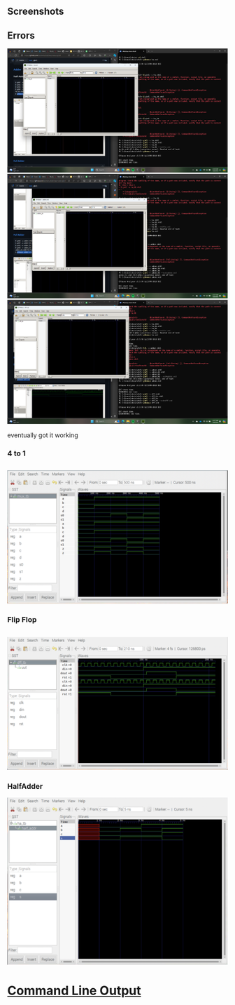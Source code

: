 ## Screenshots
## Errors
![](/Labs/Lab1/ha_tb.png)
![](/Labs/Lab1/adder.png)
![](/Labs/Lab1/diff.png)

eventually got it working

### 4 to 1
![4 to 1](/Labs/Lab1/4to1.png "4to1")
---
### Flip Flop
![Flip Flop](/Labs/Lab1/FlipFlop.png "FF")
---
### HalfAdder
![HalfAdder](/Labs/Lab1/HalfAdder.png "HA")

# [Command Line Output](/Labs/Lab1/lab1_output.txt)
